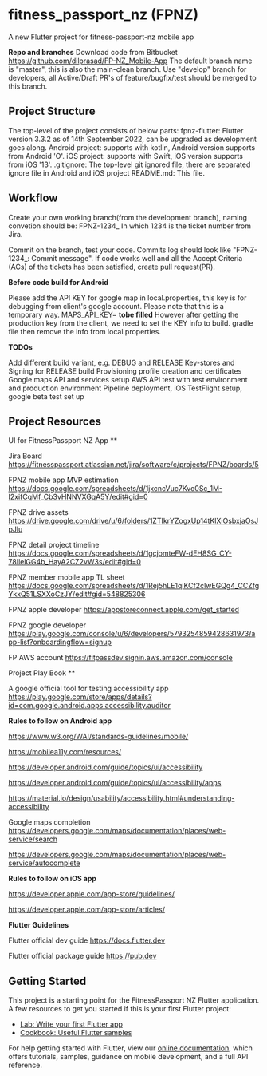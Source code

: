 # fitness_passport_nz (FPNZ)

A new Flutter project for fitness-passport-nz mobile app

**Repo and branches**
Download code from Bitbucket https://github.com/dilprasad/FP-NZ_Mobile-App
The default branch name is "master", this is also the main-clean branch. 
Use "develop" branch for developers, all Active/Draft PR's of feature/bugfix/test should be merged to this branch.


## Project Structure

The top-level of the project consists of below parts:
fpnz-flutter: Flutter version 3.3.2 as of 14th September 2022, can be upgraded as development goes along.
Android project: supports with kotlin, Android version supports from Android 'O'.
iOS project: supports with Swift, iOS version supports from iOS '13'.
.gitignore: The top-level git ignored file, there are separated ignore file in Android and iOS project
README.md: This file.


## Workflow

Create your own working branch(from the development branch), naming convetion should be:
FPNZ-1234_<task-title>
In which 1234 is the ticket number from Jira.

Commit on the branch, test your code. Commits log should look like "FPNZ-1234_<task title>: Commit message".
If code works well and all the Accept Criteria (ACs) of the tickets has been satisfied, create pull request(PR).


**Before code build for Android**

Please add the API KEY for google map in local.properties, this key is for debugging from client's google account.
Please note that this is a temporary way.
MAPS_API_KEY= **tobe filled**
However after getting the production key from the client, we need to set the KEY info to build.
gradle file then remove the info from local.properties.


**TODOs**
  
Add different build variant, e.g. DEBUG and RELEASE
Key-stores and Signing for RELEASE build
Provisioning profile creation and certificates
Google maps API and services setup
AWS API test with test environment and production environment
Pipeline deployment, iOS TestFlight setup, google beta test set up


## Project Resources

UI for FitnessPassport NZ App **

Jira Board https://fitnesspassport.atlassian.net/jira/software/c/projects/FPNZ/boards/5

FPNZ mobile app MVP estimation https://docs.google.com/spreadsheets/d/1jxcncVuc7Kvo0Sc_1M-I2xifCqMf_Cb3vHNNVXGqA5Y/edit#gid=0

FPNZ drive assets https://drive.google.com/drive/u/6/folders/1ZTIkrYZogxUp14tKlXiOsbxjaOsJpJlu

FPNZ detail project timeline https://docs.google.com/spreadsheets/d/1gcjomteFW-dEH8SG_CY-78IlelGG4b_HayA2CZ2vW3s/edit#gid=0

FPNZ member mobile app TL sheet https://docs.google.com/spreadsheets/d/1Rej5hLE1qiKCf2clwEGQg4_CCZfgYkxQ51LSXXoCzJY/edit#gid=548825306

FPNZ apple developer https://appstoreconnect.apple.com/get_started

FPNZ google developer https://play.google.com/console/u/6/developers/5793254859428631973/app-list?onboardingflow=signup

FP AWS account https://fitpassdev.signin.aws.amazon.com/console

Project Play Book **

A google official tool for testing accessibility app https://play.google.com/store/apps/details?id=com.google.android.apps.accessibility.auditor

**Rules to follow on Android app**

https://www.w3.org/WAI/standards-guidelines/mobile/

https://mobilea11y.com/resources/

https://developer.android.com/guide/topics/ui/accessibility

https://developer.android.com/guide/topics/ui/accessibility/apps

https://material.io/design/usability/accessibility.html#understanding-accessibility

Google maps completion https://developers.google.com/maps/documentation/places/web-service/search 

https://developers.google.com/maps/documentation/places/web-service/autocomplete

**Rules to follow on iOS app**

https://developer.apple.com/app-store/guidelines/

https://developer.apple.com/app-store/articles/

**Flutter Guidelines**

Flutter official dev guide https://docs.flutter.dev

Flutter official package guide https://pub.dev

## Getting Started

This project is a starting point for the FitnessPassport NZ Flutter application.
A few resources to get you started if this is your first Flutter project:
- [Lab: Write your first Flutter app](https://flutter.dev/docs/get-started/codelab)
- [Cookbook: Useful Flutter samples](https://flutter.dev/docs/cookbook)

For help getting started with Flutter, view our
[online documentation](https://flutter.dev/docs), which offers tutorials,
samples, guidance on mobile development, and a full API reference.
